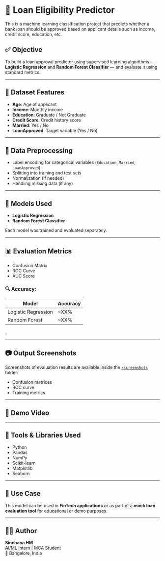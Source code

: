# 💸 Loan Eligibility Predictor

This is a machine learning classification project that predicts whether a bank loan should be approved based on applicant details such as income, credit score, education, etc.

## ✅ Objective

To build a loan approval predictor using supervised learning algorithms — **Logistic Regression** and **Random Forest Classifier** — and evaluate it using standard metrics.

---

## 📁 Dataset Features

- **Age**: Age of applicant  
- **Income**: Monthly income  
- **Education**: Graduate / Not Graduate  
- **Credit Score**: Credit history score  
- **Married**: Yes / No  
- **LoanApproved**: Target variable (Yes / No)

---

## 🧹 Data Preprocessing

- Label encoding for categorical variables (`Education`, `Married`, `LoanApproved`)
- Splitting into training and test sets
- Normalization (if needed)
- Handling missing data (if any)

---

## 🤖 Models Used

- **Logistic Regression**
- **Random Forest Classifier**

Each model was trained and evaluated separately.

---

## 📊 Evaluation Metrics

- Confusion Matrix  
- ROC Curve  
- AUC Score

### 🔍 Accuracy:

| Model                | Accuracy |
|----------------------|----------|
| Logistic Regression  | ~XX%     |
| Random Forest        | ~XX%     |

_

---

## 📷 Output Screenshots

Screenshots of evaluation results are available inside the [`/screenshots`](./screenshots) folder:

- Confusion matrices
- ROC curve
- Training metrics

---

## 🎥 Demo Video


---

## 🧠 Tools & Libraries Used

- Python
- Pandas
- NumPy
- Scikit-learn
- Matplotlib
- Seaborn

---

## 📌 Use Case

This model can be used in **FinTech applications** or as part of a **mock loan evaluation tool** for educational or demo purposes.

---

## 🙋‍♀️ Author

**Sinchana HM**  
AI/ML Intern | MCA Student  
📍 Bangalore, India  
